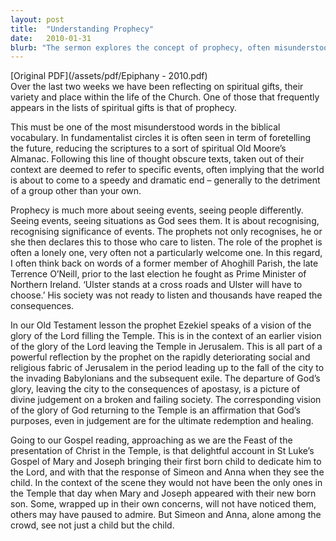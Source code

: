 ```yaml
---
layout: post
title:  "Understanding Prophecy"
date:   2010-01-31
blurb: "The sermon explores the concept of prophecy, often misunderstood as foretelling the future. Instead, it's about seeing events and people as God does, recognizing the significance of events, and declaring it to those who listen. The sermon also reflects on the vision of the glory of the Lord filling the Temple, a symbol of divine judgement and ultimate redemption."
---
```

[Original PDF](/assets/pdf/Epiphany - 2010.pdf)    
Over the last two weeks we have been reflecting on spiritual gifts, their variety and place within the life of the Church. One of those that frequently appears in the lists of spiritual gifts is that of prophecy.

This must be one of the most misunderstood words in the biblical vocabulary. In fundamentalist circles it is often seen in term of foretelling the future, reducing the scriptures to a sort of spiritual Old Moore’s Almanac. Following this line of thought obscure texts, taken out of their context are deemed to refer to specific events, often implying that the world is about to come to a speedy and dramatic end – generally to the detriment of a group other than your own.

Prophecy is much more about seeing events, seeing people differently. Seeing events, seeing situations as God sees them. It is about recognising, recognising significance of events. The prophets not only recognises, he or she then declares this to those who care to listen. The role of the prophet is often a lonely one, very often not a particularly welcome one. In this regard, I often think back on words of a former member of Ahoghill Parish, the late Terrence O’Neill, prior to the last election he fought as Prime Minister of Northern Ireland. ‘Ulster stands at a cross roads and Ulster will have to choose.’ His society was not ready to listen and thousands have reaped the consequences.

In our Old Testament lesson the prophet Ezekiel speaks of a vision of the glory of the Lord filling the Temple. This is in the context of an earlier vision of the glory of the Lord leaving the Temple in Jerusalem. This is all part of a powerful reflection by the prophet on the rapidly deteriorating social and religious fabric of Jerusalem in the period leading up to the fall of the city to the invading Babylonians and the subsequent exile. The departure of God’s glory, leaving the city to the consequences of apostasy, is a picture of divine judgement on a broken and failing society. The corresponding vision of the glory of God returning to the Temple is an affirmation that God’s purposes, even in judgement are for the ultimate redemption and healing.

Going to our Gospel reading, approaching as we are the Feast of the presentation of Christ in the Temple, is that delightful account in St Luke’s Gospel of Mary and Joseph bringing their first born child to dedicate him to the Lord, and with that the response of Simeon and Anna when they see the child. In the context of the scene they would not have been the only ones in the Temple that day when Mary and Joseph appeared with their new born son. Some, wrapped up in their own concerns, will not have noticed them, others may have paused to admire. But Simeon and Anna, alone among the crowd, see not just a child but the child.
